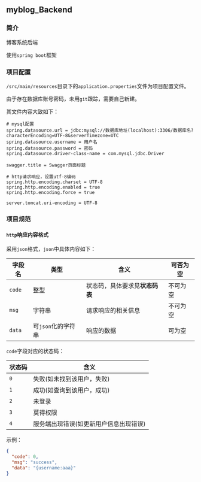 ## myblog_Backend

### 简介

博客系统后端

使用`spring boot`框架

### 项目配置

`/src/main/resources`目录下的`application.properties`文件为项目配置文件。

由于存在数据库账号密码，未用`git`跟踪，需要自己新建。

其文件内容大致如下：

```properties
# mysql配置
spring.datasource.url = jdbc:mysql://数据库地址(localhost):3306/数据库名?characterEncoding=UTF-8&serverTimezone=UTC
spring.datasource.username = 用户名
spring.datasource.password = 密码
spring.datasource.driver-class-name = com.mysql.jdbc.Driver

swagger.title = Swagger页面标题

# http请求响应，设置utf-8编码
spring.http.encoding.charset = UTF-8
spring.http.encoding.enabled = true
spring.http.encoding.force = true

server.tomcat.uri-encoding = UTF-8
```

### 项目规范

#### `http`响应内容格式

采用`json`格式，`json`中具体内容如下：

|字段名|类型|含义|可否为空|
|---|---|---|---|
|`code`|整型|状态码，具体要求见**状态码表**|不可为空|
|`msg`|字符串|请求响应的相关信息|不可为空|
|`data`|可`json`化的字符串|响应的数据|可为空|

`code`字段对应的状态码：

|状态码|含义|
|---|---|
|`0`|失败(如未找到该用户，失败)|
|`1`|成功(如查询到该用户，成功)|
|`2`|未登录|
|`3`|莫得权限|
|`4`|服务端出现错误(如更新用户信息出现错误)|

示例：

```json
{
  "code": 0,
  "msg": "success",
  "data": "{username:aaa}"
}
```